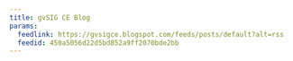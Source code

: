 ```yaml
---
title: gvSIG CE Blog
params:
  feedlink: https://gvsigce.blogspot.com/feeds/posts/default?alt=rss
  feedid: 450a5056d22d5bd852a9ff2070bde2bb
---
```

